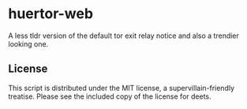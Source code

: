 huertor-web
===========

A less tldr version of the default tor exit relay notice and also a trendier looking one.

License
-------
This script is distributed under the MIT license, a supervillain-friendly treatise.  Please see the included copy of the license for deets.
